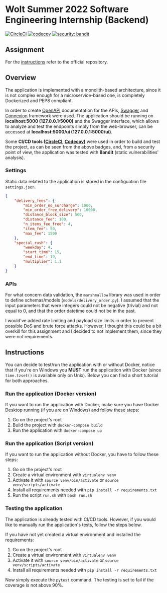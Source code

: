# Wolt Summer 2022 Software Engineering Internship (Backend)

[![CircleCI](https://circleci.com/gh/NennoMP/delivery-fee-calculator.svg?style=svg)](https://app.circleci.com/pipelines/github/NennoMP/delivery-fee-calculator)
[![codecov](https://codecov.io/gh/NennoMP/delivery-fee-calculator/branch/main/graph/badge.svg?token=STRMRZLL8T)](https://codecov.io/gh/NennoMP/delivery-fee-calculator)
[![security: bandit](https://img.shields.io/badge/security-bandit-yellow.svg)](https://github.com/PyCQA/bandit)


## Assignment
For the [instructions](https://github.com/woltapp/engineering-summer-intern-2022) refer to the official repository.

## Overview
The application is implemented with a monolith-based architecture, since it is not complex enough for a microservice-based one, is completely Dockerized and PEP8 compliant.

In order to create [OpenAPI](https://www.openapis.org/) documentation for the APIs, [Swagger](https://swagger.io/specification/) and [Connexion](https://connexion.readthedocs.io/en/latest/) framework were used. The application should be running on **localhost:5000 (127.0.0.1:5000)** and the Swagger interface, which allows to analyze and test the endpoints simply from the web-browser, can be accessed at **localhost:5000/ui (127.0.0.1:5000/ui)**.

Some **CI/CD tools ([CircleCI](https://circleci.com/), [Codecov](https://about.codecov.io/))** were used in order to build and test the project, as can be seen from the above badges, and, from a security point of view, the application was tested with **Bandit** (static vulnerabilities' analysis).

### Settings
Static data related to the application is stored in the configuation file `settings.json`.
```json
{
    "delivery_fees": {
        "min_order_no_surcharge": 1000,
        "min_order_free_delivery": 10000,
        "distance_block_size": 500,
        "distance_fee": 100,
        "n_items_fee_free": 4,
        "item_fee": 50,
        "max_fee": 1500
    },
    "special_rush": {
        "weekday": 4,
        "start_time": 15,
        "end_time": 19,
        "multiplier": 1.1
    }
}
```

### APIs
For what concern data validation, the `marshmallow` library was used in order to define schemas/models (`models/delivery_order.py`). I assumed that the input parameters that were integers could not be negative (trivial) and not equal to 0, and that the order datetime could not be in the past.

I would've added rate limiting and payload size limits in order to prevent possible DoS and brute force attacks. However, I thought this could be a bit overkill for this assignment and I decided to not implement them, since they were not requirements.

## Instructions
You can decide to test/run the application with or without Docker, notice that if you're on Windows you **MUST** run the application with Docker (since `time.tzset()` is available only on Unix).
Below you can find a short tutorial for both approaches.
### Run the application (Docker version)

If you want to run the application with Docker, make sure you have Docker Desktop running (if you are on Windows) and follow these steps:

1. Go on the project's root
2. Build the project with `docker-compose build`
3. Run the application with `docker-compose up`

### Run the application (Script version)

If you want to run the application without Docker, you have to follow these steps:

1. Go on the project's root
2. Create a virtual environment with `virtualenv venv`
3. Activate it with `source venv/bin/activate` or `source venv/scripts/activate`
4. Install all requirements needed with `pip install -r requirements.txt`
5. Run the script `run.sh` with `bash run.sh`

### Testing the application
The application is already tested with CI/CD tools. However, if you would like to manually run the application's tests, follow the steps below.

If you have not yet created a virtual environment and installed the requirements:
1. Go on the project's root
2. Create a virtual environment with `virtualenv venv`
3. Activate it with `source venv/bin/activate` or `source venv/scripts/activate`
4. Install all requirements needed with `pip install -r requirements.txt`

Now simply execute the `pytest` command. The testing is set to fail if the coverage is not above 90%.
